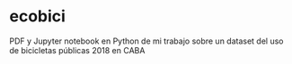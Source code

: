 # ecobici
PDF y Jupyter notebook en Python de mi trabajo sobre un dataset del uso de bicicletas públicas 2018 en CABA

